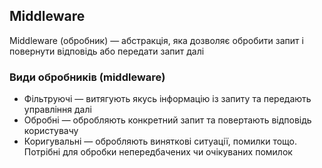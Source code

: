 ## Middleware

Middleware (обробник) — абстракція, яка дозволяє обробити запит і повернути відповідь або передати запит далі

### Види обробників (middleware)

-   Фільтруючі — витягують якусь інформацію із запиту та передають управління далі
-   Обробні — обробляють конкретний запит та повертають відповідь користувачу
-   Коригувальні — обробляють виняткові ситуації, помилки тощо. Потрібні для обробки непередбачених чи очікуваних помилок
